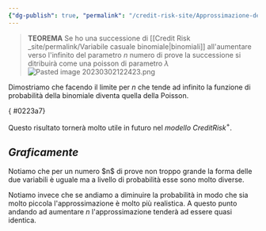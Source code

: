 ```yaml
---
{"dg-publish": true, "permalink": "/credit-risk-site/Approssimazione-della-binomiale-alla-Poisson/"}
---
```






> **TEOREMA**
> Se ho una successione di [[Credit Risk _site/permalink/Variabile casuale binomiale\|binomiali]] all'aumentare verso l'infinito del parametro $n$ numero di prove la successione si ditribuirà come una poisson di parametro $\lambda$
>![Pasted image 20230302122423.png](/img/user/Credit%20Risk%20_site/allegati/Pasted%20image%2020230302122423.png)

Dimostriamo che facendo il limite per $n$ che tende ad infinito la funzione di probabilità della binomiale diventa quella della Poisson.
<style> .container {font-family: sans-serif; text-align: center;} .button-wrapper button {z-index: 1;height: 40px; width: 100px; margin: 10px;padding: 5px;} .excalidraw .App-menu_top .buttonList { display: flex;} .excalidraw-wrapper { height: 800px; margin: 50px; position: relative;} :root[dir="ltr"] .excalidraw .layer-ui__wrapper .zen-mode-transition.App-menu_bottom--transition-left {transform: none;} </style><script src="https://cdn.jsdelivr.net/npm/react@17/umd/react.production.min.js"></script><script src="https://cdn.jsdelivr.net/npm/react-dom@17/umd/react-dom.production.min.js"></script><script type="text/javascript" src="https://cdn.jsdelivr.net/npm/@excalidraw/excalidraw@0/dist/excalidraw.production.min.js"></script><div id="Approssimazione_della_binomiale_alla_Poisson_2023-03-02_1232.05.excalidraw.md1"></div><script>(function(){const InitialData={"type":"excalidraw","version":2,"source":"https://excalidraw.com","elements":[{"type":"image","version":99,"versionNonce":1672664607,"isDeleted":false,"id":"PMyc7uDde3UkOioPuo4wj","fillStyle":"hachure","strokeWidth":0.5,"strokeStyle":"solid","roughness":1,"opacity":100,"angle":0,"x":-333.0244632545375,"y":-161.90646082787464,"strokeColor":"transparent","backgroundColor":"transparent","width":627.4106361038016,"height":487.24985224633167,"seed":799112241,"groupIds":[],"roundness":null,"boundElements":[],"updated":1677757117892,"link":null,"locked":false,"status":"pending","fileId":"58429636f7df81c1331adf0a828ea4e3db343d75","scale":[1,1]},{"id":"6O4JfOak","type":"text","x":129.04137431204833,"y":-122.34888798470178,"width":76.92158750939461,"height":9.1573318463565,"angle":0,"strokeColor":"#862e9c","backgroundColor":"transparent","fillStyle":"hachure","strokeWidth":1,"strokeStyle":"solid","roughness":1,"opacity":100,"groupIds":[],"roundness":null,"seed":1231675377,"version":112,"versionNonce":103046993,"isDeleted":false,"boundElements":null,"updated":1677757117892,"link":null,"locked":false,"text":"Esplicito il fattoriale","rawText":"Esplicito il fattoriale","fontSize":7.325865477085204,"fontFamily":1,"textAlign":"left","verticalAlign":"top","baseline":7.1573318463565005,"containerId":null,"originalText":"Esplicito il fattoriale"},{"type":"text","version":212,"versionNonce":609270335,"isDeleted":false,"id":"1pNrVqvL","fillStyle":"hachure","strokeWidth":1,"strokeStyle":"solid","roughness":1,"opacity":100,"angle":0,"x":126.44449674025924,"y":-105.54861891794741,"strokeColor":"#52d0f8","backgroundColor":"transparent","width":85,"height":9,"seed":1932075793,"groupIds":[],"roundness":null,"boundElements":null,"updated":1677757117892,"link":null,"locked":false,"fontSize":7.325865477085204,"fontFamily":1,"text":"Scompatto gli esponenti","rawText":"Scompatto gli esponenti","baseline":7,"textAlign":"left","verticalAlign":"top","containerId":null,"originalText":"Scompatto gli esponenti"},{"type":"text","version":215,"versionNonce":299781425,"isDeleted":false,"id":"tMw6asrw","fillStyle":"hachure","strokeWidth":1,"strokeStyle":"solid","roughness":1,"opacity":100,"angle":0,"x":130.8508070249987,"y":-76.60783821990168,"strokeColor":"#c92a2a","backgroundColor":"transparent","width":79,"height":28,"seed":1507326993,"groupIds":[],"roundness":null,"boundElements":null,"updated":1677757117892,"link":null,"locked":false,"fontSize":7.325865477085204,"fontFamily":1,"text":"Porto fuori dal limite\ntutti i termini che non\ncontengono n","rawText":"Porto fuori dal limite\ntutti i termini che non\ncontengono n","baseline":26,"textAlign":"left","verticalAlign":"top","containerId":null,"originalText":"Porto fuori dal limite\ntutti i termini che non\ncontengono n"},{"id":"Sf-G1T9CZ6sLMVswfPRGc","type":"freedraw","x":-28.699710059333682,"y":-67.96523333459686,"width":0.2729015653197848,"height":0.2729129694804584,"angle":0,"strokeColor":"#c92a2a","backgroundColor":"transparent","fillStyle":"hachure","strokeWidth":0.5,"strokeStyle":"solid","roughness":0,"opacity":100,"groupIds":[],"roundness":null,"seed":1329659537,"version":7,"versionNonce":1004345951,"isDeleted":false,"boundElements":null,"updated":1677757117892,"link":null,"locked":false,"points":[[0,0],[-0.2729015653197848,-0.2729129694804584],[0,0]],"pressures":[],"simulatePressure":true,"lastCommittedPoint":[-0.2729015653197848,-0.2729129694804584]},{"id":"owcLAXKQKXRqT0f-K4EqZ","type":"freedraw","x":-15.600252457413745,"y":-75.33368963983753,"width":0.0001,"height":0.0001,"angle":0,"strokeColor":"#c92a2a","backgroundColor":"transparent","fillStyle":"hachure","strokeWidth":0.5,"strokeStyle":"solid","roughness":0,"opacity":100,"groupIds":[],"roundness":null,"seed":1102199615,"version":5,"versionNonce":1340047121,"isDeleted":false,"boundElements":null,"updated":1677757117892,"link":null,"locked":false,"points":[[0,0],[0.0001,0.0001]],"pressures":[],"simulatePressure":true,"lastCommittedPoint":[0.0001,0.0001]},{"id":"GnIVepB4WPsGrLlD0kIzE","type":"freedraw","x":-105.7482496238546,"y":-48.861838658195765,"width":0.0001,"height":0.0001,"angle":0,"strokeColor":"#c92a2a","backgroundColor":"transparent","fillStyle":"hachure","strokeWidth":0.5,"strokeStyle":"solid","roughness":0,"opacity":100,"groupIds":[],"roundness":null,"seed":416853521,"version":5,"versionNonce":1059616383,"isDeleted":false,"boundElements":null,"updated":1677757117892,"link":null,"locked":false,"points":[[0,0],[0.0001,0.0001]],"pressures":[],"simulatePressure":true,"lastCommittedPoint":[0.0001,0.0001]},{"type":"text","version":292,"versionNonce":2124379377,"isDeleted":false,"id":"QYCL2lo9","fillStyle":"hachure","strokeWidth":1,"strokeStyle":"solid","roughness":1,"opacity":100,"angle":0,"x":144.7961919882028,"y":-24.01946927691715,"strokeColor":"#087f5b","backgroundColor":"transparent","width":72,"height":9,"seed":325000657,"groupIds":[],"roundness":null,"boundElements":null,"updated":1677757117892,"link":null,"locked":false,"fontSize":7.325865477085204,"fontFamily":1,"text":"Risolvo il fattoriale","rawText":"Risolvo il fattoriale","baseline":7,"textAlign":"left","verticalAlign":"top","containerId":null,"originalText":"Risolvo il fattoriale"},{"id":"g1Gh8yNwrXc78LAubJkX0","type":"freedraw","x":-2.2975483197216136,"y":191.51112667758997,"width":0.0001,"height":0.0001,"angle":0,"strokeColor":"#364fc7","backgroundColor":"transparent","fillStyle":"hachure","strokeWidth":0.5,"strokeStyle":"solid","roughness":0,"opacity":100,"groupIds":[],"roundness":null,"seed":1371092465,"version":4,"versionNonce":1425231519,"isDeleted":false,"boundElements":null,"updated":1677757117893,"link":null,"locked":false,"points":[[0,0],[0.0001,0.0001]],"pressures":[],"simulatePressure":true,"lastCommittedPoint":[0.0001,0.0001]},{"id":"UPRIpcabtsbOpPQIaOH0c","type":"freedraw","x":-109.83756122540166,"y":238.40829434347606,"width":0.0001,"height":0.0001,"angle":0,"strokeColor":"#364fc7","backgroundColor":"transparent","fillStyle":"hachure","strokeWidth":0.5,"strokeStyle":"solid","roughness":0,"opacity":100,"groupIds":[],"roundness":null,"seed":2119897535,"version":4,"versionNonce":564506321,"isDeleted":false,"boundElements":null,"updated":1677757117893,"link":null,"locked":false,"points":[[0,0],[0.0001,0.0001]],"pressures":[],"simulatePressure":true,"lastCommittedPoint":[0.0001,0.0001]},{"id":"X3fsQsm8oTx6EmNYkAUKT","type":"freedraw","x":-16.172478741987504,"y":282.29847762995473,"width":0.0001,"height":0.0001,"angle":0,"strokeColor":"#364fc7","backgroundColor":"transparent","fillStyle":"hachure","strokeWidth":0.5,"strokeStyle":"solid","roughness":0,"opacity":100,"groupIds":[],"roundness":null,"seed":1602858161,"version":3,"versionNonce":536014481,"isDeleted":false,"boundElements":null,"updated":1677757121571,"link":null,"locked":false,"points":[[0,0],[0.0001,0.0001]],"pressures":[],"simulatePressure":true,"lastCommittedPoint":[0.0001,0.0001]},{"id":"-T3-hXeLuTgtFC_0ewoTy","type":"freedraw","x":-16.043259682151415,"y":281.7328833193906,"width":0.0001,"height":0.0001,"angle":0,"strokeColor":"#364fc7","backgroundColor":"transparent","fillStyle":"hachure","strokeWidth":0.5,"strokeStyle":"solid","roughness":0,"opacity":100,"groupIds":[],"roundness":null,"seed":1895321489,"version":4,"versionNonce":2012095167,"isDeleted":true,"boundElements":null,"updated":1677757117893,"link":null,"locked":false,"points":[[0,0],[0.0001,0.0001]],"pressures":[],"simulatePressure":true,"lastCommittedPoint":[0.0001,0.0001]}],"appState":{"theme":"light","viewBackgroundColor":"#ffffff","currentItemStrokeColor":"#364fc7","currentItemBackgroundColor":"transparent","currentItemFillStyle":"hachure","currentItemStrokeWidth":0.5,"currentItemStrokeStyle":"solid","currentItemRoughness":0,"currentItemOpacity":100,"currentItemFontFamily":1,"currentItemFontSize":20,"currentItemTextAlign":"left","currentItemStartArrowhead":null,"currentItemEndArrowhead":"arrow","scrollX":631.6904948514394,"scrollY":21.106959854054878,"zoom":{"value":1.3721832726088417},"currentItemRoundness":"round","gridSize":null,"colorPalette":{}},"files":{}};InitialData.scrollToContent=true;App=()=>{const e=React.useRef(null),t=React.useRef(null),[n,i]=React.useState({width:void 0,height:void 0});return React.useEffect(()=>{i({width:t.current.getBoundingClientRect().width,height:t.current.getBoundingClientRect().height});const e=()=>{i({width:t.current.getBoundingClientRect().width,height:t.current.getBoundingClientRect().height})};return window.addEventListener("resize",e),()=>window.removeEventListener("resize",e)},[t]),React.createElement(React.Fragment,null,React.createElement("div",{className:"excalidraw-wrapper",ref:t},React.createElement(ExcalidrawLib.Excalidraw,{ref:e,width:n.width,height:n.height,initialData:InitialData,viewModeEnabled:!0,zenModeEnabled:!0,gridModeEnabled:!1})))},excalidrawWrapper=document.getElementById("Approssimazione_della_binomiale_alla_Poisson_2023-03-02_1232.05.excalidraw.md1");ReactDOM.render(React.createElement(App),excalidrawWrapper);})();</script>
{ #0223a7}


Questo risultato tornerà molto utile in futuro nel *modello CreditRisk*$^+$.

## *Graficamente*
<div id="Approssimazione_della_binomiale_alla_Poisson_2023-03-11_1712.25.excalidraw.md2"></div><script>(function(){const InitialData={"type":"excalidraw","version":2,"source":"https://excalidraw.com","elements":[{"id":"rw4FCtIyWUtWMUl9jhSpP","type":"image","x":-412.3695169493211,"y":-166.10497283935547,"width":918.3797351925874,"height":394.9032861328125,"angle":0,"strokeColor":"transparent","backgroundColor":"transparent","fillStyle":"hachure","strokeWidth":1,"strokeStyle":"solid","roughness":1,"opacity":100,"groupIds":[],"roundness":null,"seed":985403345,"version":81,"versionNonce":1254254769,"isDeleted":false,"boundElements":null,"updated":1678551151740,"link":null,"locked":false,"status":"pending","fileId":"873f587f63a09dd9d9a67ba70105d6477adbf875","scale":[1,1]}],"appState":{"theme":"light","viewBackgroundColor":"#ffffff","currentItemStrokeColor":"#000000","currentItemBackgroundColor":"transparent","currentItemFillStyle":"hachure","currentItemStrokeWidth":1,"currentItemStrokeStyle":"solid","currentItemRoughness":1,"currentItemOpacity":100,"currentItemFontFamily":1,"currentItemFontSize":20,"currentItemTextAlign":"left","currentItemStartArrowhead":null,"currentItemEndArrowhead":"arrow","scrollX":667.0918579101562,"scrollY":312.6297607421875,"zoom":{"value":1},"currentItemRoundness":"round","gridSize":null,"colorPalette":{}},"files":{}};InitialData.scrollToContent=true;App=()=>{const e=React.useRef(null),t=React.useRef(null),[n,i]=React.useState({width:void 0,height:void 0});return React.useEffect(()=>{i({width:t.current.getBoundingClientRect().width,height:t.current.getBoundingClientRect().height});const e=()=>{i({width:t.current.getBoundingClientRect().width,height:t.current.getBoundingClientRect().height})};return window.addEventListener("resize",e),()=>window.removeEventListener("resize",e)},[t]),React.createElement(React.Fragment,null,React.createElement("div",{className:"excalidraw-wrapper",ref:t},React.createElement(ExcalidrawLib.Excalidraw,{ref:e,width:n.width,height:n.height,initialData:InitialData,viewModeEnabled:!0,zenModeEnabled:!0,gridModeEnabled:!1})))},excalidrawWrapper=document.getElementById("Approssimazione_della_binomiale_alla_Poisson_2023-03-11_1712.25.excalidraw.md2");ReactDOM.render(React.createElement(App),excalidrawWrapper);})();</script>
Notiamo che per un numero $n$ di prove non troppo grande la forma delle due variabili è uguale ma a livello di probabilità esse sono molto diverse.

Notiamo invece che se andiamo a diminuire la probabilità in modo che sia molto piccola l'approssimazione è molto più realistica.
A questo punto andando ad aumentare $n$ l'approssimazione tenderà ad essere quasi identica.
<div id="Approssimazione_della_binomiale_alla_Poisson_2023-03-11_1719.52.excalidraw.md3"></div><script>(function(){const InitialData={"type":"excalidraw","version":2,"source":"https://excalidraw.com","elements":[{"id":"omYZ6eubOz0ZG8ledItm2","type":"image","x":-393.49763322454,"y":-122.30452728271484,"width":828.6461500544035,"height":377.7267150878906,"angle":0,"strokeColor":"transparent","backgroundColor":"transparent","fillStyle":"hachure","strokeWidth":1,"strokeStyle":"solid","roughness":1,"opacity":100,"groupIds":[],"roundness":null,"seed":125466335,"version":26,"versionNonce":1871092863,"isDeleted":false,"boundElements":null,"updated":1678551596950,"link":null,"locked":false,"status":"pending","fileId":"37e6c8d9b4540785880dc339aeb005a673ba9d80","scale":[1,1]}],"appState":{"theme":"light","viewBackgroundColor":"#ffffff","currentItemStrokeColor":"#000000","currentItemBackgroundColor":"transparent","currentItemFillStyle":"hachure","currentItemStrokeWidth":1,"currentItemStrokeStyle":"solid","currentItemRoughness":1,"currentItemOpacity":100,"currentItemFontFamily":1,"currentItemFontSize":20,"currentItemTextAlign":"left","currentItemStartArrowhead":null,"currentItemEndArrowhead":"arrow","scrollX":667.0918579101562,"scrollY":312.6297607421875,"zoom":{"value":1},"currentItemRoundness":"round","gridSize":null,"colorPalette":{}},"files":{}};InitialData.scrollToContent=true;App=()=>{const e=React.useRef(null),t=React.useRef(null),[n,i]=React.useState({width:void 0,height:void 0});return React.useEffect(()=>{i({width:t.current.getBoundingClientRect().width,height:t.current.getBoundingClientRect().height});const e=()=>{i({width:t.current.getBoundingClientRect().width,height:t.current.getBoundingClientRect().height})};return window.addEventListener("resize",e),()=>window.removeEventListener("resize",e)},[t]),React.createElement(React.Fragment,null,React.createElement("div",{className:"excalidraw-wrapper",ref:t},React.createElement(ExcalidrawLib.Excalidraw,{ref:e,width:n.width,height:n.height,initialData:InitialData,viewModeEnabled:!0,zenModeEnabled:!0,gridModeEnabled:!1})))},excalidrawWrapper=document.getElementById("Approssimazione_della_binomiale_alla_Poisson_2023-03-11_1719.52.excalidraw.md3");ReactDOM.render(React.createElement(App),excalidrawWrapper);})();</script>